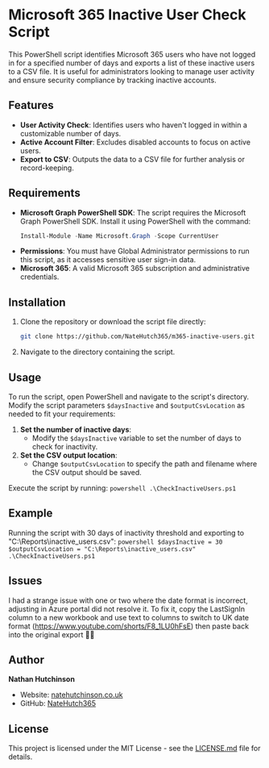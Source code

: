 # Microsoft 365 Inactive User Check Script

This PowerShell script identifies Microsoft 365 users who have not logged in for a specified number of days and exports a list of these inactive users to a CSV file. It is useful for administrators looking to manage user activity and ensure security compliance by tracking inactive accounts.

## Features

- **User Activity Check**: Identifies users who haven't logged in within a customizable number of days.
- **Active Account Filter**: Excludes disabled accounts to focus on active users.
- **Export to CSV**: Outputs the data to a CSV file for further analysis or record-keeping.

## Requirements

- **Microsoft Graph PowerShell SDK**: The script requires the Microsoft Graph PowerShell SDK. Install it using PowerShell with the command:
    ```powershell
    Install-Module -Name Microsoft.Graph -Scope CurrentUser
    ```
- **Permissions**: You must have Global Administrator permissions to run this script, as it accesses sensitive user sign-in data.
- **Microsoft 365**: A valid Microsoft 365 subscription and administrative credentials.

## Installation

1. Clone the repository or download the script file directly:
    ```bash
    git clone https://github.com/NateHutch365/m365-inactive-users.git
    ```
2. Navigate to the directory containing the script.

## Usage

To run the script, open PowerShell and navigate to the script's directory. Modify the script parameters `$daysInactive` and `$outputCsvLocation` as needed to fit your requirements:

1. **Set the number of inactive days**:
    - Modify the `$daysInactive` variable to set the number of days to check for inactivity.
2. **Set the CSV output location**:
    - Change `$outputCsvLocation` to specify the path and filename where the CSV output should be saved.

Execute the script by running:
    ```powershell
    .\CheckInactiveUsers.ps1
    ```

## Example

Running the script with 30 days of inactivity threshold and exporting to "C:\Reports\inactive_users.csv":
    ```powershell
    $daysInactive = 30
    $outputCsvLocation = "C:\Reports\inactive_users.csv"
    .\CheckInactiveUsers.ps1
    ```

## Issues

I had a strange issue with one or two where the date format is incorrect, adjusting in Azure portal did not resolve it. To fix it, copy the LastSignIn column to a new workbook and use text to columns to switch to UK date format (https://www.youtube.com/shorts/F8_1LU0hFsE) then paste back into the original export 🤷‍♂️

## Author

**Nathan Hutchinson**

- Website: [natehutchinson.co.uk](http://natehutchinson.co.uk)
- GitHub: [NateHutch365](https://github.com/NateHutch365)

## License

This project is licensed under the MIT License - see the [LICENSE.md](LICENSE.md) file for details.
